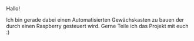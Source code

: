 Hallo!

Ich bin gerade dabei einen Automatisierten Gewächskasten zu bauen der durch einen Raspberry gesteuert wird.
Gerne Teile ich das Projekt mit euch :)
